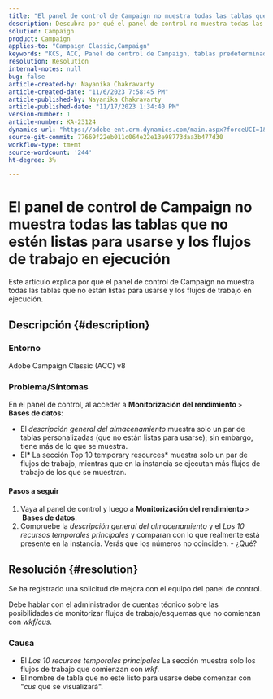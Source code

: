 ```yaml
---
title: "El panel de control de Campaign no muestra todas las tablas que no están listas para usarse y los flujos de trabajo en ejecución"
description: Descubra por qué el panel de control no muestra todas las tablas que no están listas para usarse y los flujos de trabajo en ejecución.
solution: Campaign
product: Campaign
applies-to: "Campaign Classic,Campaign"
keywords: "KCS, ACC, Panel de control de Campaign, tablas predeterminadas, Monitorización del rendimiento, información general sobre el almacenamiento, 10 recursos temporales principales"
resolution: Resolution
internal-notes: null
bug: false
article-created-by: Nayanika Chakravarty
article-created-date: "11/6/2023 7:58:45 PM"
article-published-by: Nayanika Chakravarty
article-published-date: "11/17/2023 1:34:40 PM"
version-number: 1
article-number: KA-23124
dynamics-url: "https://adobe-ent.crm.dynamics.com/main.aspx?forceUCI=1&pagetype=entityrecord&etn=knowledgearticle&id=d8a9bae2-de7c-ee11-8179-6045bd006ce9"
source-git-commit: 77669f22eb011c064e22e13e98773daa3b477d30
workflow-type: tm+mt
source-wordcount: '244'
ht-degree: 3%

---
```


# El panel de control de Campaign no muestra todas las tablas que no estén listas para usarse y los flujos de trabajo en ejecución


Este artículo explica por qué el panel de control de Campaign no muestra todas las tablas que no están listas para usarse y los flujos de trabajo en ejecución.

## Descripción {#description}


### Entorno

Adobe Campaign Classic (ACC) v8

### Problema/Síntomas

En el panel de control, al acceder a <b>Monitorización del rendimiento</b> `>`  <b>Bases de datos</b>:

- El *descripción general del almacenamiento* muestra solo un par de tablas personalizadas (que no están listas para usarse); sin embargo, tiene más de lo que se muestra.
- El<b>* </b>La sección Top 10 temporary resources* muestra solo un par de flujos de trabajo, mientras que en la instancia se ejecutan más flujos de trabajo de los que se muestran.


#### Pasos a seguir

1. Vaya al panel de control y luego a <b>Monitorización del rendimiento </b>`>` <b> Bases de datos</b>.
2. Compruebe la *descripción general del almacenamiento* y el *Los 10 recursos temporales principales* y comparan con lo que realmente está presente en la instancia. Verás que los números no coinciden. - ¿Qué?



## Resolución {#resolution}


Se ha registrado una solicitud de mejora con el equipo del panel de control.

Debe hablar con el administrador de cuentas técnico sobre las posibilidades de monitorizar flujos de trabajo/esquemas que no comienzan con *wkf/cus*.

### Causa

- El *Los 10 recursos temporales principales* La sección muestra solo los flujos de trabajo que comienzan con *wkf*.
- El nombre de tabla que no esté listo para usarse debe comenzar con &quot;*cus* que se visualizará&quot;.

